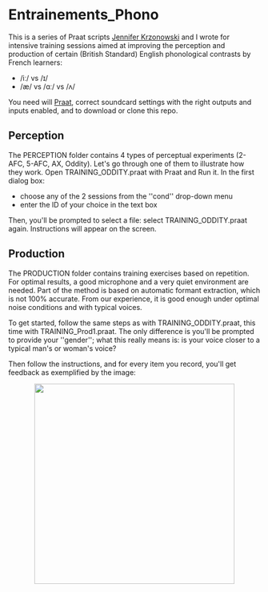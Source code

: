 # Entrainements_Phono
This is a series of Praat scripts [Jennifer Krzonowski](http://www.ddl.cnrs.fr/Annuaires/index.asp?Langue=EN&Page=Jennifer+KRZONOWSKI&) and I wrote for intensive training sessions aimed at improving the perception and production of certain (British Standard) English phonological contrasts by French learners: 
- /iː/ vs /ɪ/
- /æ/ vs /ɑː/ vs /ʌ/

You need will [Praat](http://www.fon.hum.uva.nl/praat/), correct soundcard settings with the right outputs and inputs enabled, and to download or clone this repo.

## Perception

The PERCEPTION folder contains 4 types of perceptual experiments (2-AFC, 5-AFC, AX, Oddity). Let's go through one of them to illustrate how they work. 
Open TRAINING_ODDITY.praat with Praat and Run it. 
In the first dialog box:
- choose any of the 2 sessions from the ''cond'' drop-down menu
- enter the ID of your choice in the text box

Then, you'll be prompted to select a file: select TRAINING_ODDITY.praat again. 
Instructions will appear on the screen. 

## Production

The PRODUCTION folder contains training exercises based on repetition. For optimal results, a good microphone and a very quiet environment are needed. Part of the method is based on automatic formant extraction, which is not 100% accurate. From our experience, it is good enough under optimal noise conditions and with typical voices. 

To get started, follow the same steps as with TRAINING_ODDITY.praat, this time with TRAINING_Prod1.praat. The only difference is you'll be prompted to provide your ''gender''; what this really means is: is your voice closer to a typical man's or woman's voice?

Then follow the instructions, and for every item you record, you'll get feedback as exemplified by the image:

<p align="center">
<img src="https://github.com/emmanuelferragneEntrainements_Phono/blob/master/productionScreen.png" width="400"/>
</p>
